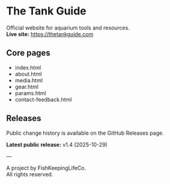 # The Tank Guide

Official website for aquarium tools and resources.  
**Live site:** https://thetankguide.com

## Core pages
- index.html
- about.html
- media.html
- gear.html
- params.html
- contact-feedback.html

## Releases
Public change history is available on the GitHub Releases page.

**Latest public release:** v1.4 (2025-10-29)

—

A project by FishKeepingLifeCo.  
All rights reserved.
